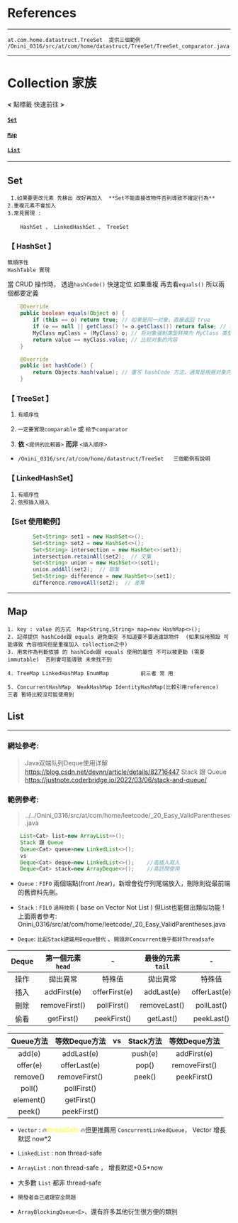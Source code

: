 # References

---

    at.com.home.datastruct.TreeSet  提供三個範例
    /Onini_0316/src/at/com/home/datastruct/TreeSet/TreeSet_comparator.java

---

# Collection 家族

**<** 點標籤 快速前往 **>**

#### [``Set``](#Collection-Set)

#### [``Map``](#Collection-Map)

#### [``List``](#Collection-List)

---

<a id="Collection-Set"></a>

## Set

     1.如果要更改元素 先移出 改好再加入  **Set不能直接改物件否則導致不確定行為**
    2.重複元素不會加入
    3.常見實現 :
    
        HashSet 、 LinkedHashSet 、 TreeSet 

### 【 HashSet 】

``無順序性``                     
``HashTable 實現`` 

當 CRUD 操作時， 透過``hashCode()`` 快速定位 如果重複 再去看``equals()`` 所以兩個都要定義

```java
    @Override
    public boolean equals(Object o) {
        if (this == o) return true; // 如果是同一对象，直接返回 true
        if (o == null || getClass() != o.getClass()) return false; // 如果对象为 null 或不是同一类型，返回 false
        MyClass myClass = (MyClass) o; // 将对象强制类型转换为 MyClass 类型
        return value == myClass.value; // 比较对象的内容
    }

    @Override
    public int hashCode() {
        return Objects.hash(value); // 重写 hashCode 方法，通常是根据对象内容生成哈希码
    }
```

### 【 TreeSet 】

1. ``有順序性``

2. ``一定要實現comparable`` 或 ``給予comparator``

3. **依**  ``<提供的比較器>`` **而非** ``<插入順序>`` 
- ```/Onini_0316/src/at/com/home/datastruct/TreeSet   三個範例有說明```

### 【 LinkedHashSet】

1. ``有順序性``
2. ``依照插入順入``

### 【Set 使用範例】

```java
        Set<String> set1 = new HashSet<>();
        Set<String> set2 = new HashSet<>();
        Set<String> intersection = new HashSet<>(set1);
        intersection.retainAll(set2);  // 交集
        Set<String> union = new HashSet<>(set1);
        union.addAll(set2);  // 聯集
        Set<String> difference = new HashSet<>(set1);
        difference.removeAll(set2);  // 差集        
```

---

<a id="Collection-Map"></a>

## Map

```
1. key : value 的方式  Map<String,String> map=new HashMap<>();
2. 記得提供 hashCode跟 equals 避免衝突 不知道要不要過濾該物件  (如果採用預設 可能導致 內容相同但是重複加入 collection之中)    
3. 用來作為判斷依據 的 hashCode跟 equals 使用的屬性 不可以被更動 (需要immutable)  否則會可能導致 未來找不到

4. TreeMap LinkedHashMap EnumMap          前三者 常 用

5. ConcurrentHashMap  WeakHashMap IdentityHashMap(比較引用reference)   三者 暫時比較沒可能使用到 
```

<a id="Collection-List"></a>        

## List

---

### 網址參考:

> Java双端队列Deque使用详解 https://blog.csdn.net/devnn/article/details/82716447 
>  Stack 跟 Queue  https://justnote.coderbridge.io/2022/03/06/stack-and-queue/

### 範例參考:

> ../../Onini_0316/src/at/com/home/leetcode/_20_Easy_ValidParentheses.java

```java
    List<Cat> list=new ArrayList<>(); 
    Stack 跟 Queue 
    Queue<Cat> queue=new LinkedList<>();
    vs
    Deque<Cat> deque=new LinkedList<>();    //高插入寫入
    Deque<Cat> stack=new ArrayDeque<>();    //高訪問使用
```

- `Queue` : `FIFO`  兩個端點(front /rear)，新增會從佇列尾端放入，刪除則從最前端的舊資料先刪。

- `Stack` : `FILO`  `過時技術` ( base on Vector Not List  ) 但List也能做出類似功能 ! 
    上面兩者參考:
  Onini_0316/src/at/com/home/leetcode/_20_Easy_ValidParentheses.java

- `Deque`: `比起Stack建議用Deque替代` 、`開頭非Concurrent幾乎都非Threadsafe`

| Deque | 第一個元素`head`   | -             | 最後的元素`tail`  | -            |
|:-----:|:-------------:|:-------------:|:------------:|:------------:|
| 操作    | 拋出異常          | 特殊值           | 拋出異常         | 特殊值          |
| 插入    | addFirst(e)   | offerFirst(e) | addLast(e)   | offerLast(e) |
| 刪除    | removeFirst() | pollFirst()   | removeLast() | pollLast()   |
| 偷看    | getFirst()    | peekFirst()   | getLast()    | peekLast()   |

| Queue方法   | 等效Deque方法     | vs  | Stack方法 | 等效Deque方法     |
|:---------:|:-------------:|:---:|:-------:|:-------------:|
| add(e)    | addLast(e)    |     | push(e) | addFirst(e)   |
| offer(e)  | offerLast(e)  |     | pop()   | removeFirst() |
| remove()  | removeFirst() |     | peek()  | peekFirst()   |
| poll()    | pollFirst()   |     |         |               |
| element() | getFirst()    |     |         |               |
| peek()    | peekFirst()   |     |         |               |

- `Vector` : 🔥<span style="color: #FFFF22;">threadSafe </span> 🔥但更推薦用 `ConcurrentLinkedQueue`， Vector 增長默認 now*2

- `LinkedList` :  non thread-safe

- `ArrayList`  :     non thread-safe  ， 增長默認+0.5*now

- 大多數 `List` 都非 thread-safe  

- `開發者自己處理安全問題`

- `ArrayBlockingQueue<E>`、還有許多其他衍生很方便的類別
